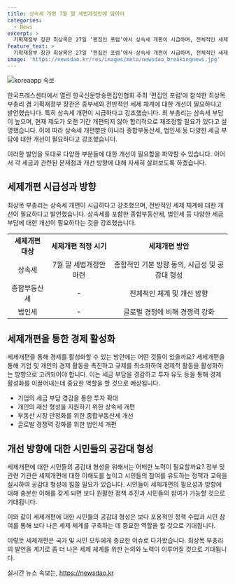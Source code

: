 ```yaml
---
title: 상속세 개편 7월 말 세법개정안에 담아야
categories:
  - News
excerpt: >
  기획재정부 장관 최상목은 27일 ‘편집인 포럼’에서 상속세 개편이 시급하며, 전체적인 세제 개편이 필요하다고 강조했다. 최 부총리는 7월 말 세법개정안에 관련 내용을 담으려는 계획이며, 종부세뿐만 아니라 법인세와 종합부동산세 등에 대한 개선도 필요하다고 밝혔다.
feature_text: >
  기획재정부 장관 최상목은 27일 ‘편집인 포럼’에서 상속세 개편이 시급하며, 전체적인 세제 개편이 필요하다고 강조했다. 최 부총리는 7월 말 세법개정안에 관련 내용을 담으려는 계획이며, 종부세뿐만 아니라 법인세와 종합부동산세 등에 대한 개선도 필요하다고 밝혔다.
image: 'https://newsdao.kr/res/images/meta/newsdao_breakingnews.jpg'
---
```


<p><img src="https://newsdao.kr/res/images/meta/newsdao_breakingnews.jpg" alt="koreaapp 속보" /></p>

<p>한국프레스센터에서 열린 한국신문방송편집인협회 주최 ‘편집인 포럼’에 참석한 최상목 부총리 겸 기획재정부 장관은 종부세와 전반적인 세제 체계에 대한 개선이 필요하다고 발언했습니다. 특히 상속세 개편이 시급하다고 강조했습니다. 최 부총리는 상속세 부담이 높으며, 현재 제도가 오랜 기간 개편되지 않아 합리적으로 재조정할 필요가 있다고 설명했습니다. 이에 따라 상속세 개편뿐만 아니라 종합부동산세, 법인세 등 다양한 세금 부담에 대한 개선이 필요하다고 강조했습니다.</p>

<p>이러한 발언을 토대로 다양한 부분들에 대한 개선이 필요함을 파악할 수 있습니다. 이어서 각 세금과 관련된 문제점과 개선 방향에 대해 자세히 살펴보도록 하겠습니다. </p>

<h2 data-ke-size="size26">세제개편 시급성과 방향</h2>

<p data-ke-size="size16">최상목 부총리는 상속세 개편이 시급하다고 강조했으며, 전반적인 세제 체계에 대한 개선이 필요하다고 발언했습니다. 상속세를 포함한 종합부동산세, 법인세 등 다양한 세금 부담에 대한 개선이 필요하다는 것을 강조했습니다.</p>

<table>
    <tr>
        <td style="text-align: center; height: 17px;"><b>세제개편 대상</b></td>
        <td style="text-align: center; height: 17px;"><b>세제개편 적정 시기</b></td>
        <td style="text-align: center; height: 17px;"><b>세제개편 방안</b></td>
    </tr>
    <tr>
        <td style="text-align: center; height: 17px;">상속세</td>
        <td style="text-align: center; height: 17px;">7월 말 세법개정안 마련</td>
        <td style="text-align: center; height: 17px;">종합적인 기본 방향 동의, 시급성 및 공감대 형성</td>
    </tr>
    <tr>
        <td style="text-align: center; height: 17px;">종합부동산세</td>
        <td style="text-align: center; height: 17px;">-</td>
        <td style="text-align: center; height: 17px;">전체적인 체계 및 개선 방향</td>
    </tr>
    <tr>
        <td style="text-align: center; height: 17px;">법인세</td>
        <td style="text-align: center; height: 17px;">-</td>
        <td style="text-align: center; height: 17px;">글로벌 경쟁에 비해 경쟁력 강화</td>
    </tr>
</table>

<h2 data-ke-size="size26">세제개편을 통한 경제 활성화</h2>

<p data-ke-size="size16">세제개편을 통해 경제를 활성화할 수 있는 방안에는 어떤 것들이 있을까요? 세제개편을 통해 기업 및 개인의 경제 활동을 촉진하고 규제를 최소화하여 경제적 활동을 활성화하는 방향으로 고려되어야 합니다. 이는 세금 부담을 경감하고 투자 유도 등을 통해 경제 활성화를 이끌어내는데 중요한 역할을 할 것으로 예상됩니다.</p>

<ul>
    <li>기업의 세금 부담 경감을 통한 투자 확대</li>
    <li>개인의 재산 형성을 지원하기 위한 상속세 개편</li>
    <li>부동산 시장 안정화를 위한 종합부동산세 개선</li>
    <li>글로벌 경쟁력 강화를 위한 법인세 개편</li>
</ul>

<h2 data-ke-size="size26">개선 방향에 대한 시민들의 공감대 형성</h2>

<p data-ke-size="size16">세제개편에 대한 시민들의 공감대 형성을 위해서는 어떠한 노력이 필요할까요? 정부 및 관련 기관은 세제개편에 대한 이해도를 높이고 시민들의 참여를 유도하는 정책과 교육을 실시하여 공감대 형성에 힘쓸 필요가 있습니다. 시민들이 세제개편의 필요성과 방향에 대해 충분한 이해를 갖게 되면 보다 원활한 정책 추진과 시민들의 참여가 가능할 것으로 기대됩니다.</p>

<p>이와 같이 세제개편에 대한 시민들의 공감대 형성은 보다 포용적인 정책 수립과 시민 참여를 통해 보다 나은 세제 체계를 구축하는 데 중요한 역할을 할 것으로 기대됩니다. </p>

<p>이렇듯 세제개편은 국가 및 시민 모두에게 중요한 이슈로 다가왔습니다. 최상목 부총리의 발언을 계기로 좀 더 나은 세제 체계를 위한 논의와 노력이 이루어질 것으로 기대됩니다.</p>
실시간 뉴스 속보는, <a href="https://newsdao.kr" rel="dofollow">https://newsdao.kr</a>


